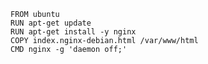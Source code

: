     FROM ubuntu
    RUN apt-get update
    RUN apt-get install -y nginx
    COPY index.nginx-debian.html /var/www/html
    CMD nginx -g 'daemon off;'

